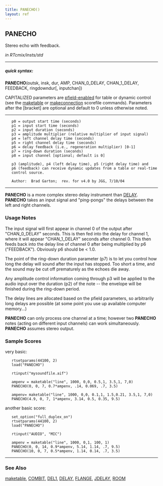 ```yaml
---
title: PANECHO()
layout: ref
---
```


## PANECHO

Stereo echo with feedback.

*in RTcmix/insts/std*  
  

-----

##### quick syntax:

**PANECHO**(outsk, insk, dur, AMP, CHAN\_0\_DELAY, CHAN\_1\_DELAY,
FEEDBACK, ringdowndur\[, inputchan\])

CAPITALIZED parameters are [pfield-enabled](pfield-enabled.html) for
table or dynamic control (see the
[maketable](../scorefile/maketable-2.html) or
[makeconnection](../scorefile/makeconnection-2.html) scorefile
commands). Parameters after the \[bracket\] are optional and default to
0 unless otherwise noted.

-----

  

``` 
   p0 = output start time (seconds)
   p1 = input start time (seconds)
   p2 = input duration (seconds)
   p3 = amplitude multiplier (relative multiplier of input signal)
   p4 = left channel delay time (seconds)
   p5 = right channel delay time (seconds)
   p6 = delay feedback (i.e., regeneration multiplier) [0-1]
   p7 = ring-down duration (seconds)
   p8 = input channel [optional; default is 0]

   p3 (amplitude), p4 (left delay time), p5 (right delay time) and
   p6 (feedback) can receive dynamic updates from a table or real-time
   control source.

   Author:  Brad Garton;  rev. for v4.0 by JGG, 7/10/04
```

  

-----

  
**PANECHO** is a more complex stereo delay instrument than
[DELAY](DELAY.html). **PANECHO** takes an input signal and "ping-pongs"
the delays between the left and right channels.

### Usage Notes

The input signal will first appear in channel 0 of the output after
"CHAN\_0\_DELAY" seconds. This is then fed into the delay for channel 1,
where it will appear "CHAN\_1\_DELAY" seconds after channel 0. This then
feeds back into the delay line of channel 0 after being multiplied by p6
("FEEDBACK"). Obviously p6 should be \< 1.0.

The point of the ring-down duration parameter (p7) is to let you control
how long the delay will sound after the input has stopped. Too short a
time, and the sound may be cut off prematurely as the echoes die away.

Any amplitude control information coming through p3 will be applied to
the audio input over the duration (p2) of the note -- the envelope will
be finished during the ring-down period.

The delay lines are allocated based on the pfield parameters, so
arbitrarily long delays are possible (at some point you use up available
computer memory...)

**PANECHO** can only process one channel at a time; however two
**PANECHO** notes (acting on different input channels) can work
simultaneously. **PANECHO** assumes stereo output.

### Sample Scores

very basic:

``` 
   rtsetparams(44100, 2)
   load("PANECHO")

   rtinput("mysoundfile.aif")

   ampenv = maketable("line", 1000, 0,0, 0.5,1, 3.5,1, 7,0)
   PANECHO(0, 0, 7, 0.7*ampenv, .14, 0.069, .7, 3.5)
   
   ampenv= maketable("line", 1000, 0,0, 0.1,1, 1.5,0.21, 3.5,1, 7,0)
   PANECHO(4.9, 0, 7, 1*ampenv, 3.14, 0.5, 0.35, 9.5)
```

  
  
another basic score:

``` 
   set_option("full_duplex_on")
   rtsetparams(44100, 2)
   load("PANECHO")

   rtinput("AUDIO", "MIC")

   ampenv = maketable("line", 1000, 0,1, 100, 1)
   PANECHO(0, 0, 14, 0.9*ampenv, 5.14, 1.14, .7, 9.5)
   PANECHO(10, 0, 7, 0.5*ampenv, 1.14, 0.14, .7, 3.5)
```

  

-----

### See Also

[maketable](../scorefile/maketable.html), [COMBIT](COMBIT.html),
[DEL1](DEL1.html), [DELAY](DELAY.html), [FLANGE](FLANGE.html),
[JDELAY](JDELAY.html), [ROOM](ROOM.html)
